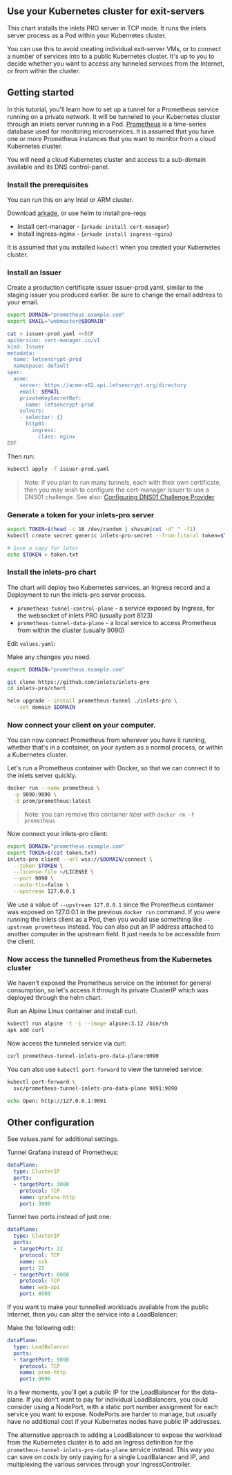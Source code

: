 ## Use your Kubernetes cluster for exit-servers

This chart installs the inlets PRO server in TCP mode. It runs the inlets server process as a Pod within your Kubernetes cluster.

You can use this to avoid creating individual exit-server VMs, or to connect a number of services into to a public Kubernetes cluster. It's up to you to decide whether you want to access any tunneled services from the Internet, or from within the cluster.

## Getting started

In this tutorial, you'll learn how to set up a tunnel for a Prometheus service running on a private network. It will be tunneled to your Kubernetes cluster through an inlets server running in a Pod. [Prometheus](https://prometheus.io) is a time-series database used for monitoring microservices. It is assumed that you have one or more Prometheus instances that you want to monitor from a cloud Kubernetes cluster.

You will need a cloud Kubernetes cluster and access to a sub-domain available and its DNS control-panel.

### Install the prerequisites

You can run this on any Intel or ARM cluster.

Download [arkade](https://get-arkade.dev/), or use helm to install pre-reqs

* Install cert-manager - (`arkade install cert-manager`)
* Install ingress-nginx - (`arkade install ingress-nginx`)

It is assumed that you installed `kubectl` when you created your Kubernetes cluster.

### Install an Issuer

Create a production certificate issuer issuer-prod.yaml, similar to the staging issuer you produced earlier. Be sure to change the email address to your email.

```bash
export DOMAIN="prometheus.example.com"
export EMAIL="webmaster@$DOMAIN"

cat > issuer-prod.yaml <<EOF
apiVersion: cert-manager.io/v1
kind: Issuer
metadata:
  name: letsencrypt-prod
  namespace: default
spec:
  acme:
    server: https://acme-v02.api.letsencrypt.org/directory
    email: $EMAIL
    privateKeySecretRef:
      name: letsencrypt-prod
    solvers:
    - selector: {}
      http01:
        ingress:
          class: nginx
EOF
```

Then run:

```bash
kubectl apply -f issuer-prod.yaml
```

> Note: if you plan to run many tunnels, each with their own certificate, then you may wish to configure the cert-manager Issuer to use a DNS01 challenge. See also: [Configuring DNS01 Challenge Provider ](https://cert-manager.io/docs/configuration/acme/dns01/)

### Generate a token for your inlets-pro server

```bash
export TOKEN=$(head -c 16 /dev/random | shasum|cut -d" " -f1)
kubectl create secret generic inlets-pro-secret --from-literal token=$TOKEN

# Save a copy for later
echo $TOKEN > token.txt
```

### Install the inlets-pro chart

The chart will deploy two Kubernetes services, an Ingress record and a Deployment to run the inlets-pro server process.

* `prometheus-tunnel-control-plane` - a service exposed by Ingress, for the websocket of inlets PRO (usually port 8123)
* `prometheus-tunnel-data-plane` - a local service to access Prometheus from within the cluster (usually 9090)

Edit `values.yaml`:

Make any changes you need.

```bash
export DOMAIN="prometheus.example.com"

git clone https://github.com/inlets/inlets-pro
cd inlets-pro/chart

helm upgrade --install prometheus-tunnel ./inlets-pro \
  --set domain $DOMAIN
```

### Now connect your client on your computer.

You can now connect Prometheus from wherever you have it running, whether that's in a container, on your system as a normal process, or within a Kubernetes cluster.

Let's run a Prometheus container with Docker, so that we can connect it to the inlets server quickly.

```bash
docker run --name prometheus \
  -p 9090:9090 \
  -d prom/prometheus:latest
```

> Note: you can remove this container later with `docker rm -f prometheus`

Now connect your inlets-pro client:

```bash
export DOMAIN="prometheus.example.com"
export TOKEN=$(cat token.txt)
inlets-pro client --url wss://$DOMAIN/connect \
  --token $TOKEN \
  --license-file ~/LICENSE \
  --port 9090 \
  --auto-tls=false \
  --upstream 127.0.0.1
```

We use a value of `--upstream 127.0.0.1` since the Prometheus container was exposed on 127.0.0.1 in the previous `docker run` command. If you were running the inlets client as a Pod, then you would use something like `--upstream prometheus` instead. You can also put an IP address attached to another computer in the upstream field. It just needs to be accessible from the client.

### Now access the tunnelled Prometheus from the Kubernetes cluster

We haven't exposed the Prometheus service on the Internet for general consumption, so let's access it through its private ClusterIP which was deployed through the helm chart.

Run an Alpine Linux container and install curl.

```bash
kubectl run alpine -t -i --image alpine:3.12 /bin/sh
apk add curl
```

Now access the tunneled service via curl:

```bash
curl prometheus-tunnel-inlets-pro-data-plane:9090
```

You can also use `kubectl port-forward` to view the tunneled service:

```bash
kubectl port-forward \
  svc/prometheus-tunnel-inlets-pro-data-plane 9091:9090

echo Open: http://127.0.0.1:9091
```

## Other configuration

See values.yaml for additional settings.

Tunnel Grafana instead of Prometheus:

```yaml
dataPlane:
  type: ClusterIP
  ports:
  - targetPort: 3000
    protocol: TCP
    name: grafana-http
    port: 3000
```

Tunnel two ports instead of just one:

```yaml
dataPlane:
  type: ClusterIP
  ports:
  - targetPort: 22
    protocol: TCP
    name: ssh
    port: 22
  - targetPort: 8080
    protocol: TCP
    name: web-api
    port: 8080
```

If you want to make your tunnelled workloads available from the public Internet, then you can alter the service into a LoadBalancer:

Make the following edit:

```yaml
dataPlane:
  type: LoadBalancer
  ports:
  - targetPort: 9090
    protocol: TCP
    name: prom-http
    port: 9090
```

In a few moments, you'll get a public IP for the LoadBalancer for the data-plane. If you don't want to pay for individual LoadBalancers, you could consider using a NodePort, with a static port number assignment for each service you want to expose. NodePorts are harder to manage, but usually have no additional cost if your Kubernetes nodes have public IP addresses.

The alternative approach to adding a LoadBalancer to expose the workload from the Kubernetes cluster is to add an Ingress definition for the `prometheus-tunnel-inlets-pro-data-plane` service instead. This way you can save on costs by only paying for a single LoadBalancer and IP, and multiplexing the various services through your IngressController.

